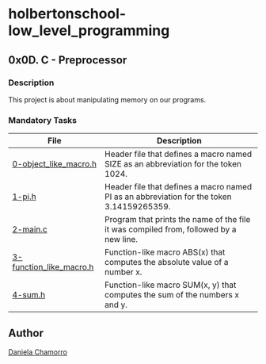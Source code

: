 # holbertonschool-low_level_programming

## 0x0D. C - Preprocessor
### Description
This project is about manipulating memory on our programs.


### Mandatory Tasks

| File | Description |
| ------ | ------ |
| [0-object_like_macro.h](https://github.com/dalexach/holbertonschool-low_level_programming/blob/master/0x0D-preprocessor/0-object_like_macro.h) | Header file that defines a macro named SIZE as an abbreviation for the token 1024. |
| [1-pi.h](https://github.com/dalexach/holbertonschool-low_level_programming/blob/master/0x0D-preprocessor/1-pi.h) | Header file that defines a macro named PI as an abbreviation for the token 3.14159265359. |
| [2-main.c](https://github.com/dalexach/holbertonschool-low_level_programming/blob/master/0x0D-preprocessor/2-main.c) | Program that prints the name of the file it was compiled from, followed by a new line. |
| [3-function_like_macro.h](https://github.com/dalexach/holbertonschool-low_level_programming/blob/master/0x0D-preprocessor/3-function_like_macro.h) | Function-like macro ABS(x) that computes the absolute value of a number x. |
| [4-sum.h](https://github.com/dalexach/holbertonschool-low_level_programming/blob/master/0x0D-preprocessor/4-sum.h) | Function-like macro SUM(x, y) that computes the sum of the numbers x and y. |


## Author

[Daniela Chamorro](https://www.linkedin.com/in/daniela-alexandra-chamorro-guerrero-666805a1/)
